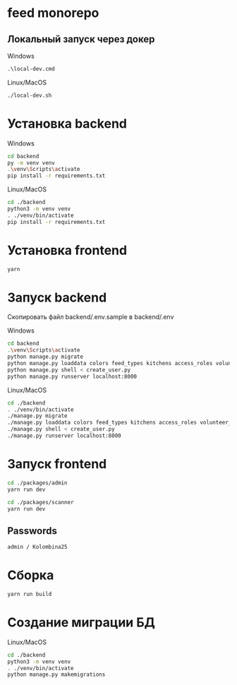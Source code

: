 # feed monorepo


## Локальный запуск через докер

Windows
```cmd
.\local-dev.cmd
```
Linux/MacOS
```bash
./local-dev.sh
```


# Установка backend
Windows
```bash
cd backend
py -m venv venv
.\venv\Scripts\activate
pip install -r requirements.txt
```

Linux/MacOS
```bash
cd ./backend
python3 -m venv venv
. ./venv/bin/activate
pip install -r requirements.txt
```

# Установка frontend

```bash
yarn
```

# Запуск backend

Скопировать файл backend/.env.sample в backend/.env

Windows
```bash
cd backend
.\venv\Scripts\activate
python manage.py migrate
python manage.py loaddata colors feed_types kitchens access_roles volunteer_roles engagement_roles transports genders statuses
python manage.py shell < create_user.py
python manage.py runserver localhost:8000
```

Linux/MacOS
```bash
cd ./backend
. ./venv/bin/activate
./manage.py migrate
./manage.py loaddata colors feed_types kitchens access_roles volunteer_roles engagement_roles transports genders statuses
./manage.py shell < create_user.py
./manage.py runserver localhost:8000
```

# Запуск frontend

```bash
cd ./packages/admin
yarn run dev
```

```bash
cd ./packages/scanner
yarn run dev
```

## Passwords

```bash
admin / Kolombina25
```

# Сборка

```bash
yarn run build
```

# Создание миграции БД
Linux/MacOS
```bash
cd ./backend
python3 -m venv venv
. ./venv/bin/activate
python manage.py makemigrations
```
